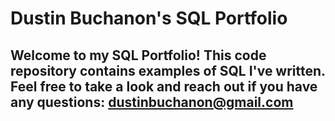 # Dustin Buchanon's SQL Portfolio 

## Welcome to my SQL Portfolio! This code repository contains examples of SQL I've written. Feel free to take a look and reach out if you have any questions: dustinbuchanon@gmail.com 
